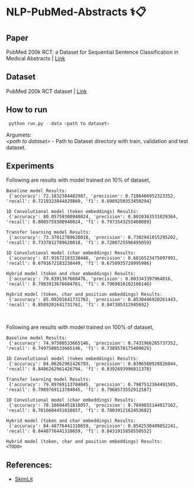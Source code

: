 # NLP-PubMed-Abstracts ⚕️📋

## Paper
PubMed 200k RCT: a Dataset for Sequential Sentence Classification in Medical Abstracts | [Link](https://arxiv.org/abs/1710.06071)

## Dataset
PubMed 200k RCT dataset | [Link](https://github.com/Franck-Dernoncourt/pubmed-rct)

## How to run
```python
 python run.py --data <path to dataset>
```

Argumets: <br/>
*<path to dataset\>* - Path to Dataset directory with train, validation and test dataset.

## Experiments
Following are results with model trained on 10% of dataset, <br/>
```
Baseline model Results:
 {'accuracy': 72.1832384482987, 'precision': 0.7186466952323352, 'recall': 0.7218323844829869, 'f1': 0.6989250353450294}

1D Convolutional model (token embeddings) Results:
 {'accuracy': 80.05759300940024, 'precision': 0.8010363531029364, 'recall': 0.8005759300940024, 'f1': 0.7973543255468089}

Transfer learning model Results:
 {'accuracy': 73.37812789620018, 'precision': 0.7302941015295202, 'recall': 0.7337812789620018, 'f1': 0.7280725596495059}

1D Convolutional model (char embeddings) Results:
 {'accuracy': 67.91672183238448, 'precision': 0.6816523475097991, 'recall': 0.6791672183238449, 'f1': 0.6758935728995986}

Hybrid model (token and char embeddings) Results:
 {'accuracy': 79.8391367668476, 'precision': 0.803343397964016, 'recall': 0.7983913676684761, 'f1': 0.7969816102186146}

Hybrid model (token, char and position embeddings) Results:
 {'accuracy': 85.09201641731762, 'precision': 0.8530446920261443, 'recall': 0.8509201641731762, 'f1': 0.847385312945692}
```
<br/>

Following are results with model trained on 100% of dataset, <br/>
```
Baseline model Results:
 {'accuracy': 74.97580533665146, 'precision': 0.7431966265737352, 'recall': 0.7497580533665146, 'f1': 0.7389570175489825}

1D Convolutional model (token embeddings) Results:
 {'accuracy': 84.06262961426793, 'precision': 0.8396560920826044, 'recall': 0.8406262961426794, 'f1': 0.8392693996811378}

Transfer learning model Results:
 {'accuracy': 79.89769113784045, 'precision': 0.7987512364491505, 'recall': 0.7989769113784045, 'f1': 0.7968573552912587}

1D Convolutional model (char embeddings) Results:
 {'accuracy': 78.16604451818057, 'precision': 0.7849655144017162, 'recall': 0.7816604451818057, 'f1': 0.7803912162453682}

Hybrid model (token and char embeddings) Results:
 {'accuracy': 84.48776441310659, 'precision': 0.8542530409852241, 'recall': 0.8448776441310659, 'f1': 0.8431915858550552}

Hybrid model (token, char and position embeddings) Results:
<TODO>
```

## References:
* [SkimLit](https://colab.research.google.com/github/mrdbourke/tensorflow-deep-learning/blob/main/09_SkimLit_nlp_milestone_project_2.ipynb#scrollTo=dDWUcMGOauy8)

